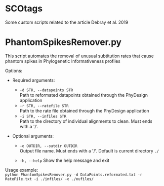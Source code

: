 # SCOtags
Some custom scripts related to the article Debray et al. 2019

# PhantomSpikesRemover.py
This script automates the removal of unusual subtitution rates that cause phantom spikes in Phylogenetic Informativeness profiles

Options:<br/>
- Required arguments:<br/>
  * `-d STR, --datapoints STR`<br/>
                        Path to reformated datapoints obtained through the PhyDesign application<br/>
  * `-r STR, --ratefile STR`<br/>
                        Path to the rate file obtained through the PhyDesign application<br/>
  * `-i STR, --infiles STR`<br/>
                        Path to the directory of individual alignments to clean. Must ends with a '/'.<br/>

- Optional arguments:<br/>
  * `-o OUTDIR, --outdir OUTDIR`<br/>
                        Output file name. Must ends with a '/'. Default is current directory `./`<br/>
  
  * `-h, --help`
                        Show the help message and exit<br/>


Usage example:<br/>
`python PhantomSpikesRemover.py -d DataPoints.reformated.txt -r RateFile.txt -i ./infiles/ -o ./oufiles/`
